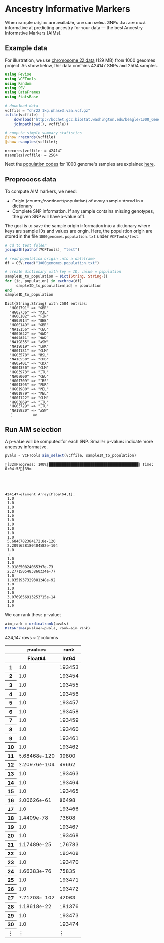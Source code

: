 
# Ancestry Informative Markers

When sample origins are available, one can select SNPs that are most informative at predicting ancestry for your data — the best Ancestry Informative Markers (AIMs).

## Example data

For illustration, we use [chromosome 22 data](http://bochet.gcc.biostat.washington.edu/beagle/1000_Genomes_phase3_v5a/b37.vcf/) (129 MB) from 1000 genomes project. As show below, this data contains 424147 SNPs and 2504 samples.


```julia
using Revise
using VCFTools
using Random
using CSV
using DataFrames
using StatsBase
```


```julia
# download data
vcffile = "chr22.1kg.phase3.v5a.vcf.gz"
isfile(vcffile) || 
    download("http://bochet.gcc.biostat.washington.edu/beagle/1000_Genomes_phase3_v5a/b37.vcf/chr22.1kg.phase3.v5a.vcf.gz", 
    joinpath(pwd(), vcffile))

# compute simple summary statistics
@show nrecords(vcffile)
@show nsamples(vcffile);
```

    nrecords(vcffile) = 424147
    nsamples(vcffile) = 2504


Next the [population codes](ftp://ftp.1000genomes.ebi.ac.uk/vol1/ftp/data_collections/1000_genomes_project/data/) for 1000 genome's samples are explained [here](https://www.internationalgenome.org/category/population/). 

## Preprocess data

To compute AIM markers, we need:
+ Origin (country/continent/population) of every sample stored in a dictionary
+ Complete SNP information. If any sample contains missing genotypes, the given SNP will have p-value of 1. 

The goal is to save the sample origin information into a dictionary where keys are sample IDs and values are origin. Here, the population origin are stored in the file `1000genomes.population.txt` under `VCFTools/test`.


```julia
# cd to test folder
joinpath(pathof(VCFTools), "test")

# read population origin into a dataframe
df = CSV.read("1000genomes.population.txt")

# create dictionary with key = ID, value = population 
sampleID_to_population = Dict{String, String}()
for (id, population) in eachrow(df)
     sampleID_to_population[id] = population
end
sampleID_to_population
```




    Dict{String,String} with 2504 entries:
      "HG01791" => "GBR"
      "HG02736" => "PJL"
      "HG00182" => "FIN"
      "HG03914" => "BEB"
      "HG00149" => "GBR"
      "NA12156" => "CEU"
      "HG02642" => "GWD"
      "HG02851" => "GWD"
      "NA19835" => "ASW"
      "NA19019" => "LWK"
      "HG01131" => "CLM"
      "HG03578" => "MSL"
      "NA18550" => "CHB"
      "HG02401" => "CDX"
      "HG01350" => "CLM"
      "HG03973" => "ITU"
      "NA07000" => "CEU"
      "HG01709" => "IBS"
      "HG01395" => "PUR"
      "HG01980" => "PEL"
      "HG01979" => "PEL"
      "HG01122" => "CLM"
      "HG03869" => "ITU"
      "HG03729" => "ITU"
      "NA19920" => "ASW"
      ⋮         => ⋮



## Run AIM selection

A p-value will be computed for each SNP. Smaller p-values indicate more ancestry informative.


```julia
pvals = VCFTools.aim_select(vcffile, sampleID_to_population)
```

    [32mProgress: 100%|█████████████████████████████████████████| Time: 0:04:58[39m





    424147-element Array{Float64,1}:
     1.0
     1.0
     1.0
     1.0
     1.0
     1.0
     1.0
     1.0
     1.0
     1.0
     5.684678238417218e-120
     2.2097628180404582e-104
     1.0
     ⋮
     1.0
     1.0
     3.918650824065397e-73
     2.2771505483860234e-77
     1.0
     1.8351937329381248e-92
     1.0
     1.0
     1.0
     3.0769656913253715e-14
     1.0
     1.0



We can rank these p-values


```julia
aim_rank = ordinalrank(pvals)
DataFrame(pvalues=pvals, rank=aim_rank)
```




<table class="data-frame"><thead><tr><th></th><th>pvalues</th><th>rank</th></tr><tr><th></th><th>Float64</th><th>Int64</th></tr></thead><tbody><p>424,147 rows × 2 columns</p><tr><th>1</th><td>1.0</td><td>193453</td></tr><tr><th>2</th><td>1.0</td><td>193454</td></tr><tr><th>3</th><td>1.0</td><td>193455</td></tr><tr><th>4</th><td>1.0</td><td>193456</td></tr><tr><th>5</th><td>1.0</td><td>193457</td></tr><tr><th>6</th><td>1.0</td><td>193458</td></tr><tr><th>7</th><td>1.0</td><td>193459</td></tr><tr><th>8</th><td>1.0</td><td>193460</td></tr><tr><th>9</th><td>1.0</td><td>193461</td></tr><tr><th>10</th><td>1.0</td><td>193462</td></tr><tr><th>11</th><td>5.68468e-120</td><td>39800</td></tr><tr><th>12</th><td>2.20976e-104</td><td>49662</td></tr><tr><th>13</th><td>1.0</td><td>193463</td></tr><tr><th>14</th><td>1.0</td><td>193464</td></tr><tr><th>15</th><td>1.0</td><td>193465</td></tr><tr><th>16</th><td>2.00626e-61</td><td>96498</td></tr><tr><th>17</th><td>1.0</td><td>193466</td></tr><tr><th>18</th><td>1.4409e-78</td><td>73608</td></tr><tr><th>19</th><td>1.0</td><td>193467</td></tr><tr><th>20</th><td>1.0</td><td>193468</td></tr><tr><th>21</th><td>1.17489e-25</td><td>176783</td></tr><tr><th>22</th><td>1.0</td><td>193469</td></tr><tr><th>23</th><td>1.0</td><td>193470</td></tr><tr><th>24</th><td>1.66383e-76</td><td>75835</td></tr><tr><th>25</th><td>1.0</td><td>193471</td></tr><tr><th>26</th><td>1.0</td><td>193472</td></tr><tr><th>27</th><td>7.71708e-107</td><td>47963</td></tr><tr><th>28</th><td>1.18618e-22</td><td>181376</td></tr><tr><th>29</th><td>1.0</td><td>193473</td></tr><tr><th>30</th><td>1.0</td><td>193474</td></tr><tr><th>&vellip;</th><td>&vellip;</td><td>&vellip;</td></tr></tbody></table>


